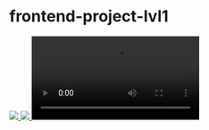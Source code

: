 # frontend-project-lvl1

<a href="https://codeclimate.com/github/codeclimate/codeclimate/maintainability">
  <img src="https://api.codeclimate.com/v1/badges/a99a88d28ad37a79dbf6/maintainability" />
</a>

<a href="https://github.com/olegkuzmenko/frontend-project-lvl1/workflows/actions">
  <img src="https://github.com/olegkuzmenko/frontend-project-lvl1/workflows/StartLint/badge.svg" />
</a>

<video src="https://asciinema.org/a/fIgOmr0FIaekZwrPxYuwG25uv" art="https://asciinema.org/a/fIgOmr0FIaekZwrPxYuwG25uv">
</video>